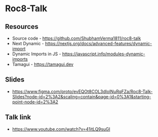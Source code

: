 # Roc8-Talk

##  Resources
- Source code - https://github.com/ShubhamVerma1811/roc8-talk
- Next Dynamic - https://nextjs.org/docs/advanced-features/dynamic-import
- Dynamic Imports in JS - https://javascript.info/modules-dynamic-imports
- Tamagui - https://tamagui.dev

## Slides
- https://www.figma.com/proto/evEQOt8COL3dIolNuRqFZa/Roc8-Talk-Slides?node-id=2%3A2&scaling=contain&page-id=0%3A1&starting-point-node-id=2%3A2

## Talk link
- https://www.youtube.com/watch?v=41itLQ9suGI
